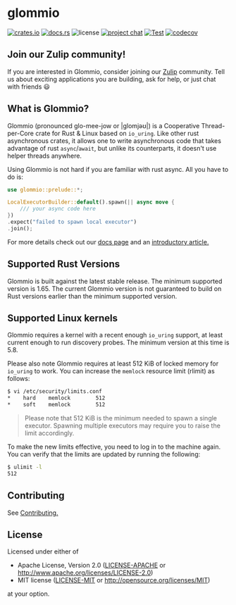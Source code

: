 # glommio

[![crates.io](https://img.shields.io/crates/v/glommio)](https://crates.io/crates/glommio)
[![docs.rs](https://docs.rs/glommio/badge.svg)](https://docs.rs/glommio/latest/glommio/)
![license](https://img.shields.io/crates/l/glommio)
[![project chat](https://img.shields.io/badge/zulip-join_chat-brightgreen.svg)](https://glommio.zulipchat.com)
[![Test](https://github.com/ben1009/glommio/actions/workflows/test.yml/badge.svg)](https://github.com/ben1009/glommio/actions/workflows/test.yml)
[![codecov](https://codecov.io/gh/ben1009/glommio/branch/master/graph/badge.svg)](https://codecov.io/gh/ben1009/glommio)
## Join our Zulip community!

If you are interested in Glommio, consider joining our [Zulip](https://glommio.zulipchat.com) community. Tell us about
exciting applications you are building, ask for help, or just chat with friends 😃

## What is Glommio?

Glommio (pronounced glo-mee-jow or |glomjəʊ|) is a Cooperative Thread-per-Core crate for Rust & Linux based
on `io_uring`. Like other rust asynchronous crates, it allows one to write asynchronous code that takes advantage of
rust `async`/`await`, but unlike its counterparts, it doesn't use helper threads anywhere.

Using Glommio is not hard if you are familiar with rust async. All you have to do is:

```rust
use glommio::prelude::*;

LocalExecutorBuilder::default().spawn(|| async move {
    /// your async code here
})
.expect("failed to spawn local executor")
.join();
```

For more details check out our [docs page](https://docs.rs/glommio/latest/glommio/) and
an [introductory article.](https://www.datadoghq.com/blog/engineering/introducing-glommio/)

## Supported Rust Versions

Glommio is built against the latest stable release. The minimum supported version is 1.65. The current Glommio version
is not guaranteed to build on Rust versions earlier than the minimum supported version.

## Supported Linux kernels

Glommio requires a kernel with a recent enough `io_uring` support, at least current enough to run discovery probes. The
minimum version at this time is 5.8.

Please also note Glommio requires at least 512 KiB of locked memory for `io_uring` to work. You can increase the
`memlock` resource limit (rlimit) as follows:

```sh
$ vi /etc/security/limits.conf
*    hard    memlock        512
*    soft    memlock        512
```

> Please note that 512 KiB is the minimum needed to spawn a single executor. Spawning multiple executors may require you
> to raise the limit accordingly.

To make the new limits effective, you need to log in to the machine again. You can verify that the limits are updated by
running the following:

```sh
$ ulimit -l
512
```

## Contributing

See [Contributing.](CONTRIBUTING.md)

## License

Licensed under either of

* Apache License, Version 2.0 ([LICENSE-APACHE](LICENSE-APACHE) or http://www.apache.org/licenses/LICENSE-2.0)
* MIT license ([LICENSE-MIT](LICENSE-MIT) or http://opensource.org/licenses/MIT)

at your option.
